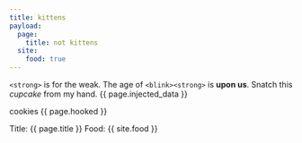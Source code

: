 ```yaml
---
title: kittens
payload: 
  page:
    title: not kittens
  site:
    food: true
---
```

`<strong>` is for the weak. The age of `<blink><strong>` is **upon us**.
Snatch this *cupcake* from my hand. {{ page.injected_data }}

cookies {{ page.hooked }}

Title: {{ page.title }}
Food: {{ site.food }}
